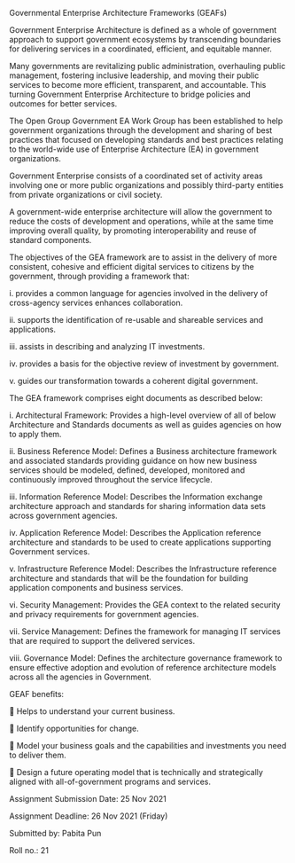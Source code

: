 Governmental Enterprise Architecture Frameworks (GEAFs)



Government Enterprise Architecture is defined as a whole of government approach to support government ecosystems by transcending boundaries for delivering services in a coordinated, efficient, and equitable manner. 

Many governments are revitalizing public administration, overhauling public management, fostering inclusive leadership, and moving their public services to become more efficient, transparent, and accountable. This turning Government Enterprise Architecture to bridge policies and outcomes for better services.

The Open Group Government EA Work Group has been established to help government organizations through the development and sharing of best practices that focused on developing standards and best practices relating to the world-wide use of Enterprise Architecture (EA) in government organizations.

Government Enterprise consists of a coordinated set of activity areas involving one or more public organizations and possibly third-party entities from private organizations or civil society.


A government-wide enterprise architecture will allow the government to reduce the costs of development and operations, while at the same time improving overall quality, by promoting interoperability and reuse of standard components.

 The objectives of the GEA framework are to assist in the delivery of more consistent, cohesive and efficient digital services to citizens by the government, through providing a framework that:
 
i.	provides a common language for agencies involved in the delivery of cross-agency services enhances collaboration.

ii.	supports the identification of re-usable and shareable services and applications.

iii.	assists in describing and analyzing IT investments.

iv.	provides a basis for the objective review of investment by government.

v.	guides our transformation towards a coherent digital government.


The GEA framework comprises eight documents as described below:

i.	Architectural Framework: Provides a high-level overview of all of below Architecture and Standards documents as well as guides agencies on how to apply them.

ii.	Business Reference Model: Defines a Business architecture framework and associated standards providing guidance on how new business services should be modeled, defined, developed, monitored and continuously improved throughout the service lifecycle.

iii.	Information Reference Model: Describes the Information exchange architecture approach and standards for sharing information data sets across government agencies.

iv.	Application Reference Model: Describes the Application reference architecture and standards to be used to create applications supporting Government services.

v.	Infrastructure Reference Model: Describes the Infrastructure reference architecture and standards that will be the foundation for building application components and business services.

vi.	Security Management: Provides the GEA context to the related security and privacy requirements for government agencies.

vii.	Service Management: Defines the framework for managing IT services that are required to support the delivered services.

viii.	Governance Model: Defines the architecture governance framework to ensure effective adoption and evolution of reference architecture models across all the agencies in Government.


GEAF benefits:

	Helps to understand your current business.

	Identify opportunities for change.

	Model your business goals and the capabilities and investments you need to deliver them.

	Design a future operating model that is technically and strategically aligned with all-of-government programs and services.


Assignment Submission Date: 25 Nov 2021

Assignment Deadline: 26 Nov 2021 (Friday)

Submitted by: Pabita Pun 

Roll no.: 21


